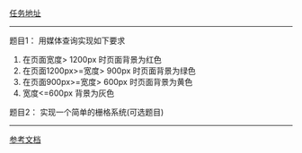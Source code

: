 

[任务地址](http://jscode.me/t/-flex--/250)

-------------------------------------------------------
题目1： 用媒体查询实现如下要求

1. 在页面宽度> 1200px 时页面背景为红色
2. 在页面1200px>=宽度> 900px  时页面背景为绿色
3. 在页面900px>=宽度> 600px  时页面背景为黄色
4. 宽度<=600px 背景为灰色


题目2： 实现一个简单的栅格系统(可选题目)

-------------------------------------------------------

[参考文档](http://book.jirengu.com/fe/%E5%89%8D%E7%AB%AF%E8%BF%9B%E9%98%B6/HTML5%E5%92%8CCSS3/media_query.html)
